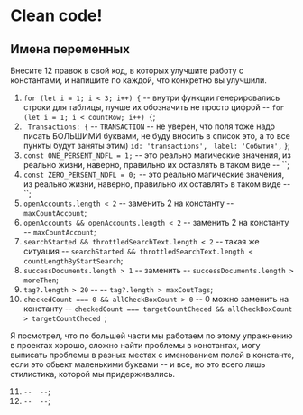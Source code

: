 # Clean code!

## Имена переменных
Внесите 12 правок в свой код, в которых улучшите работу с константами, и напишите по каждой, что конкретно вы улучшили.

 1. `for (let i = 1; i < 3; i++) {` -- внутри функции генерировались строки для таблицы, лучше их обозначить не просто цифрой -- `for (let i = 1; i < countRow; i++) {`;
 2. ` Transactions: {`   -- `TRANSACTION` -- не уверен, что поля тоже надо писать БОЛЬШИМИ буквами, не буду вносить в список это, а то все пункты будут заняты этим)
    `id: 'transactions',`
   ` label: 'События',`
  };
 3. `const ONE_PERSENT_NDFL = 1;` -- это реально магические значения, из реально жизни, наверно, правильно их оставлять в таком виде -- ``;
 4. `const ZERO_PERSENT_NDFL = 0;` -- это реально магические значения, из реально жизни, наверно, правильно их оставлять в таком виде -- ``;
 5. `openAccounts.length < 2` -- заменить 2 на константу -- `maxCountAccount`;
 6. `openAccounts && openAccounts.length < 2` -- заменить 2 на константу -- `maxCountAccount`;
 7. `searchStarted && throttledSearchText.length < 2` -- такая же ситуация -- `searchStarted && throttledSearchText.length < countLengthByStartSearch`;
 8. `successDocuments.length > 1` -- заменить -- `successDocuments.length > moreThen`;
 9. `tag?.length > 20` --  -- `tag?.length > maxCoutTags`;
 10. `checkedCount === 0 && allCheckBoxCount > 0` -- 0 можно заменить на константу -- `checkedCount === targetCountCheced && allCheckBoxCount > targetCountCheced `;
 
 Я посмотрел, что по большей части мы работаем по этому упражнению в проектах хорошо, сложно найти проблемы в константах, могу выписать проблемы в разных местах  с именованием полей в константе, если это обьект маленькими буквами -- и все, но это всего лишь стилистика, которой мы придерживались.

 11. `` --  -- ``;
 12. `` --  -- ``;
